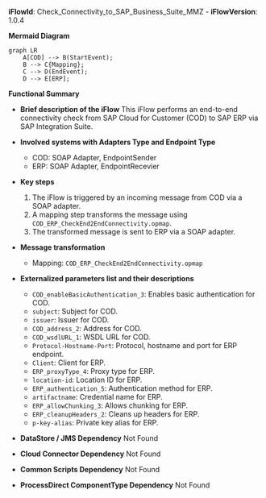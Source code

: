 **iFlowId**: Check_Connectivity_to_SAP_Business_Suite_MMZ - **iFlowVersion**: 1.0.4

**Mermaid Diagram**
```mermaid
graph LR
    A[COD] --> B(StartEvent);
    B --> C{Mapping};
    C --> D(EndEvent);
    D --> E[ERP];
```
**Functional Summary**
- **Brief description of the iFlow**
This iFlow performs an end-to-end connectivity check from SAP Cloud for Customer (COD) to SAP ERP via SAP Integration Suite.

- **Involved systems with Adapters Type and Endpoint Type**
  - COD: SOAP Adapter, EndpointSender
  - ERP: SOAP Adapter, EndpointRecevier

- **Key steps**
  1. The iFlow is triggered by an incoming message from COD via a SOAP adapter.
  2. A mapping step transforms the message using `COD_ERP_CheckEnd2EndConnectivity.opmap`.
  3. The transformed message is sent to ERP via a SOAP adapter.

- **Message transformation**
  - Mapping: `COD_ERP_CheckEnd2EndConnectivity.opmap`

- **Externalized parameters list and their descriptions**
  - `COD_enableBasicAuthentication_3`: Enables basic authentication for COD.
  - `subject`: Subject for COD.
  - `issuer`: Issuer for COD.
  - `COD_address_2`: Address for COD.
  - `COD_wsdlURL_1`: WSDL URL for COD.
  - `Protocol-Hostname-Port`: Protocol, hostname and port for ERP endpoint.
  - `Client`: Client for ERP.
  - `ERP_proxyType_4`: Proxy type for ERP.
  - `location-id`: Location ID for ERP.
  - `ERP_authentication_5`: Authentication method for ERP.
  - `artifactname`: Credential name for ERP.
  - `ERP_allowChunking_3`: Allows chunking for ERP.
  - `ERP_cleanupHeaders_2`: Cleans up headers for ERP.
  - `p-key-alias`: Private key alias for ERP.

- **DataStore / JMS Dependency**
Not Found

- **Cloud Connector Dependency**
Not Found

- **Common Scripts Dependency**
Not Found

- **ProcessDirect ComponentType Dependency**
Not Found